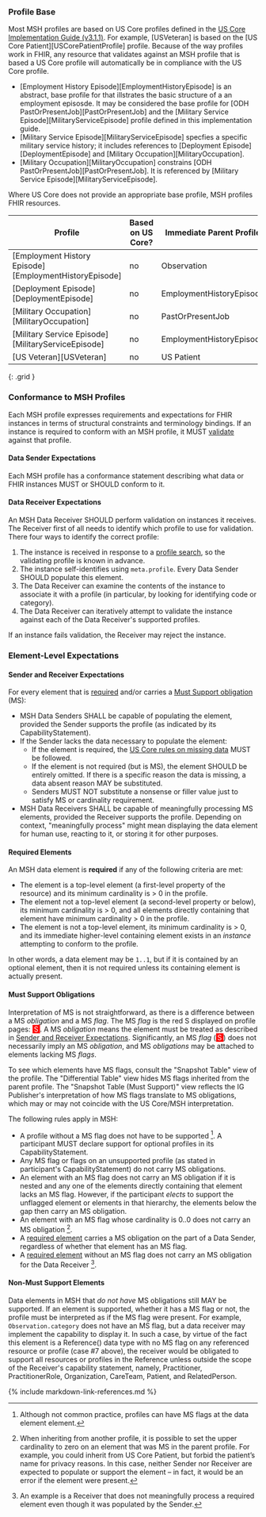 ### Profile Base

Most MSH profiles are based on US Core profiles defined in the [US Core Implementation Guide (v3.1.1)](http://hl7.org/fhir/us/core/index.html). For example, [USVeteran] is based on the [US Core Patient][USCorePatientProfile] profile. Because of the way profiles work in FHIR, any resource that validates against an MSH profile that is based a US Core profile will automatically be in compliance with the US Core profile.
* [Employment History Episode][EmploymentHistoryEpisode] is an abstract, base profile for that illstrates the basic structure of a an employment episosde. It may be considered the base profile for [ODH PastOrPresentJob][PastOrPresentJob] and the [Military Service Episode][MilitaryServiceEpisode] profile defined in this implementation guide.
* [Military Service Episode][MilitaryServiceEpisode] specfies a specific military service history; it includes references to [Deployment Episode][DeploymentEpisode] and [Military Occupation][MilitaryOccupation].
* [Military Occupation][MilitaryOccupation] constrains [ODH PastOrPresentJob][PastOrPresentJob]. It is referenced by [Military Service Episode][MilitaryServiceEpisode].

Where US Core does not provide an appropriate base profile, MSH profiles FHIR resources.  

| Profile | Based on US Core?  | Immediate Parent Profile |
|---------|--------------------|--------------------------|
| [Employment History Episode][EmploymentHistoryEpisode]| no | Observation |
| [Deployment Episode][DeploymentEpisode]| no | EmploymentHistoryEpisode |
| [Military Occupation][MilitaryOccupation] | no | PastOrPresentJob |
| [Military Service Episode][MilitaryServiceEpisode] | no | EmploymentHistoryEpisode |
| [US Veteran][USVeteran] | no | US Patient |
{: .grid }

### Conformance to MSH Profiles

Each MSH profile expresses requirements and expectations for FHIR instances in terms of structural constraints and terminology bindings. If an instance is required to conform with an MSH profile, it MUST [validate](https://www.hl7.org/fhir/validation.html) against that profile. 

#### Data Sender Expectations

Each MSH profile has a conformance statement describing what data or FHIR instances MUST or SHOULD conform to it.  

 
#### Data Receiver Expectations

An MSH Data Receiver SHOULD perform validation on instances it receives. The Receiver first of all needs to identify which profile to use for validation. There four ways to identify the correct profile:

1. The instance is received in response to a [profile search](https://www.hl7.org/fhir/search.html#profile), so the validating profile is known in advance.
2. The instance self-identifies using `meta.profile`. Every Data Sender SHOULD populate this element.
3. The Data Receiver can examine the contents of the instance to associate it with a profile (in particular, by looking for identifying code or category).
4. The Data Receiver can iteratively attempt to validate the instance against each of the Data Receiver's supported profiles.

If an instance fails validation, the Receiver may reject the instance.

### Element-Level Expectations

#### Sender and Receiver Expectations

For every element that is [required](#required-elements) and/or carries a [Must Support obligation](#must-support-obligations) (MS):

* MSH Data Senders SHALL be capable of populating the element, provided the Sender supports the profile (as indicated by its CapabilityStatement).
* If the Sender lacks the data necessary to populate the element:
  * If the element is required, the [US Core rules on missing data](http://hl7.org/fhir/us/core/general-guidance.html#missing-data) MUST be followed.
  * If the element is not required (but is MS), the element SHOULD be entirely omitted. If there is a specific reason the data is missing, a data absent reason MAY be substituted.
  * Senders MUST NOT substitute a nonsense or filler value just to satisfy MS or cardinality requirement.
* MSH Data Receivers SHALL be capable of meaningfully processing MS elements, provided the Receiver supports the profile. Depending on context, "meaningfully process" might mean displaying the data element for human use, reacting to it, or storing it for other purposes.

#### Required Elements

An MSH data element is **required** if any of the following criteria are met:

* The element is a top-level element (a first-level property of the resource) and its minimum cardinality is > 0 in the profile.
* The element not a top-level element (a second-level property or below), its minimum cardinality is > 0, and all elements directly containing that element have minimum cardinality > 0 in the profile.
* The element is not a top-level element, its minimum cardinality is > 0, and its immediate higher-level containing element exists in an _instance_ attempting to conform to the profile.

In other words, a data element may be `1..1`, but if it is contained by an optional element, then it is not required unless its containing element is actually present.

#### Must Support Obligations

Interpretation of MS is not straightforward, as there is a difference between a MS *obligation* and a MS *flag*. The MS *flag* is the red S displayed on profile pages: <span style="padding-left: 3px; padding-right: 3px; color: white; background-color: red" >S</span>. A MS *obligation* means the element must be treated as described in [Sender and Receiver Expectations](#sender-and-receiver-expectations). Significantly, an MS *flag* (<span style="padding-left: 3px; padding-right: 3px; color: white; background-color: red" >S</span>) does not necessarily imply an MS *obligation*, and MS *obligations* may be attached to elements lacking MS *flags*.

To see which elements have MS flags, consult the "Snapshot Table" view of the profile. The "Differential Table" view hides MS flags inherited from the parent profile. The "Snapshot Table (Must Support)" view reflects the IG Publisher's interpretation of how MS flags translate to MS obligations, which may or may not coincide with the US Core/MSH interpretation.

The following rules apply in MSH:

* A profile without a MS flag does not have to be supported [^1]. A participant MUST declare support for optional profiles in its CapabilityStatement.
* Any MS flag or flags on an unsupported profile (as stated in participant's CapabilityStatement) do not carry MS obligations.
* An element with an MS flag does not carry an MS obligation if it is nested and any one of the elements directly containing that element lacks an MS flag. However, if the participant *elects* to support the unflagged element or elements in that hierarchy, the elements below the gap then carry an MS obligation.
* An element with an MS flag whose cardinality is 0..0 does not carry an MS obligation [^2].
* A [required element](#required-elements) carries a MS obligation on the part of a Data Sender, regardless of whether that element has an MS flag. 
* A [required element](#required-elements) without an MS flag does not carry an MS obligation for the Data Receiver [^3].

 

#### Non-Must Support Elements

Data elements in MSH that *do not have* MS obligations still MAY be supported. If an element is supported, whether it has a MS flag or not, the profile must be interpreted as if the MS flag were present. For example, `Observation.category` does not have an MS flag, but a data receiver may implement the capability to display it. In such a case, by virtue of the fact this element is a Reference() data type with no MS flag on any referenced resource or profile (case #7 above), the receiver would be obligated to support all resources or profiles in the Reference unless outside the scope of the Receiver's capability statement, namely, Practitioner, PractitionerRole, Organization, CareTeam, Patient, and RelatedPerson.

[^1]: Although not common practice, profiles can have MS flags at the data element element.

[^2]: When inheriting from another profile, it is possible to set the upper cardinality to zero on an element that was MS in the parent profile. For example, you could inherit from US Core Patient, but forbid the patient’s name for privacy reasons.  In this case, neither Sender nor Receiver are expected to populate or support the element – in fact, it would be an error if the element were present.

[^3]: An example is a Receiver that does not meaningfully process a required element even though it was populated by the Sender.

{% include markdown-link-references.md %}
